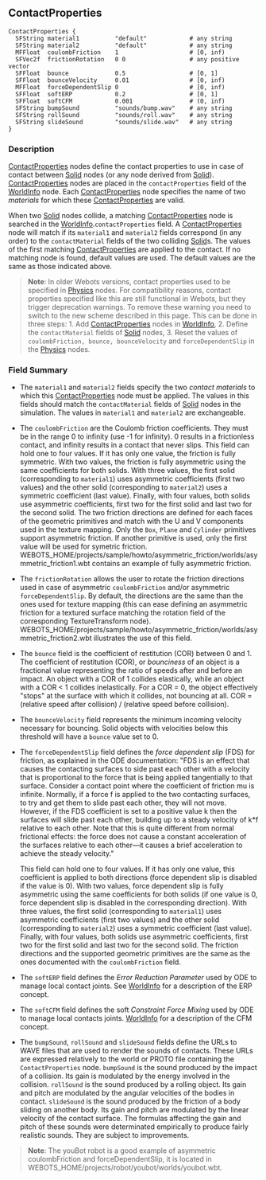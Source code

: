 ## ContactProperties

```
ContactProperties {
  SFString material1          "default"            # any string
  SFString material2          "default"            # any string
  MFFloat  coulombFriction    1                    # [0, inf)
  SFVec2f  frictionRotation   0 0                  # any positive vector
  SFFloat  bounce             0.5                  # [0, 1]
  SFFloat  bounceVelocity     0.01                 # [0, inf)
  MFFloat  forceDependentSlip 0                    # [0, inf)
  SFFloat  softERP            0.2                  # [0, 1]
  SFFloat  softCFM            0.001                # (0, inf)
  SFString bumpSound          "sounds/bump.wav"    # any string
  SFString rollSound          "sounds/roll.wav"    # any string
  SFString slideSound         "sounds/slide.wav"   # any string
}
```

### Description

[ContactProperties](#contactproperties) nodes define the contact properties to use in case of contact between [Solid](solid.md) nodes (or any node derived from [Solid](solid.md)).
[ContactProperties](#contactproperties) nodes are placed in the `contactProperties` field of the [WorldInfo](worldinfo.md) node.
Each [ContactProperties](#contactproperties) node specifies the name of two *materials* for which these [ContactProperties](#contactproperties) are valid.

When two [Solid](solid.md) nodes collide, a matching [ContactProperties](#contactproperties) node is searched in the [WorldInfo](worldinfo.md).`contactProperties` field.
A [ContactProperties](#contactproperties) node will match if its `material1` and `material2` fields correspond (in any order) to the `contactMaterial` fields of the two colliding [Solid](solid.md)s.
The values of the first matching [ContactProperties](#contactproperties) are applied to the contact.
If no matching node is found, default values are used.
The default values are the same as those indicated above.

> **Note**: In older Webots versions, contact properties used to be specified in [Physics](physics.md) nodes.
For compatibility reasons, contact properties specified like this are still functional in Webots, but they trigger deprecation warnings.
To remove these warning you need to switch to the new scheme described in this page.
This can be done in three steps: 1.
Add [ContactProperties](#contactproperties) nodes in [WorldInfo](worldinfo.md), 2.
Define the `contactMaterial` fields of [Solid](solid.md) nodes, 3.
Reset the values of `coulombFriction, bounce, bounceVelocity` and `forceDependentSlip` in the [Physics](physics.md) nodes.

### Field Summary

- The `material1` and `material2` fields specify the two *contact materials* to which this [ContactProperties](#contactproperties) node must be applied.
The values in this fields should match the `contactMaterial` fields of [Solid](solid.md) nodes in the simulation.
The values in `material1` and `material2` are exchangeable.

- The `coulombFriction` are the Coulomb friction coefficients.
They must be in the range 0 to infinity (use -1 for infinity).
0 results in a frictionless contact, and infinity results in a contact that never slips.
This field can hold one to four values.
If it has only one value, the friction is fully symmetric.
With two values, the friction is fully asymmetric using the same coefficients for both solids.
With three values, the first solid (corresponding to `material1`) uses asymmetric coefficients (first two values) and the other solid (corresponding to `material2`) uses a symmetric coefficient (last value).
Finally, with four values, both solids use asymmetric coefficients, first two for the first solid and last two for the second solid.
The two friction directions are defined for each faces of the geometric primitives and match with the U and V components used in the texture mapping.
Only the `Box`, `Plane` and `Cylinder` primitives support asymmetric friction.
If another primitive is used, only the first value will be used for symetric friction.
WEBOTS\_HOME/projects/sample/howto/asymmetric\_friction/worlds/asymmetric\_friction1.wbt contains an example of fully asymmetric friction.

- The `frictionRotation` allows the user to rotate the friction directions used in case of asymmetric `coulombFriction` and/or asymmetric `forceDependentSlip`.
By default, the directions are the same than the ones used for texture mapping (this can ease defining an asymmetric friction for a textured surface matching the rotation field of the corresponding TextureTransform node).
WEBOTS\_HOME/projects/sample/howto/asymmetric\_friction/worlds/asymmetric\_friction2.wbt illustrates the use of this field.

- The `bounce` field is the coefficient of restitution (COR) between 0 and 1.
The coefficient of restitution (COR), or *bounciness* of an object is a fractional value representing the ratio of speeds after and before an impact.
An object with a COR of 1 collides elastically, while an object with a COR < 1 collides inelastically.
For a COR = 0, the object effectively "stops" at the surface with which it collides, not bouncing at all.
COR = (relative speed after collision) / (relative speed before collision).

- The `bounceVelocity` field represents the minimum incoming velocity necessary for bouncing.
Solid objects with velocities below this threshold will have a `bounce` value set to 0.

- The `forceDependentSlip` field defines the *force dependent slip* (FDS) for friction, as explained in the ODE documentation: "FDS is an effect that causes the contacting surfaces to side past each other with a velocity that is proportional to the force that is being applied tangentially to that surface.
Consider a contact point where the coefficient of friction mu is infinite.
Normally, if a force f is applied to the two contacting surfaces, to try and get them to slide past each other, they will not move.
However, if the FDS coefficient is set to a positive value k then the surfaces will slide past each other, building up to a steady velocity of k*f relative to each other.
Note that this is quite different from normal frictional effects: the force does not cause a constant acceleration of the surfaces relative to each other&mdash;it causes a brief acceleration to achieve the steady velocity."

    This field can hold one to four values. If it has only one value, this
    coefficient is applied to both directions (force dependent slip is disabled if
    the value is 0). With two values, force dependent slip is fully asymmetric using
    the same coefficients for both solids (if one value is 0, force dependent slip
    is disabled in the corresponding direction). With three values, the first solid
    (corresponding to `material1`) uses asymmetric coefficients (first two values)
    and the other solid (corresponding to `material2`) uses a symmetric coefficient
    (last value). Finally, with four values, both solids use asymmetric
    coefficients, first two for the first solid and last two for the second solid.
    The friction directions and the supported geometric primitives are the same as
    the ones documented with the `coulombFriction` field.

- The `softERP` field defines the *Error Reduction Parameter* used by ODE to manage local contact joints.
See [WorldInfo](worldinfo.md) for a description of the ERP concept.

- The `softCFM` field defines the soft *Constraint Force Mixing* used by ODE to manage local contacts joints.
[WorldInfo](worldinfo.md) for a description of the CFM concept.

- The `bumpSound`, `rollSound` and `slideSound` fields define the URLs to WAVE files that are used to render the sounds of contacts.
These URLs are expressed relatively to the world or PROTO file containing the `ContactProperties` node.
`bumpSound` is the sound produced by the impact of a collision.
Its gain is modulated by the energy involved in the collision.
`rollSound` is the sound produced by a rolling object.
Its gain and pitch are modulated by the angular velocities of the bodies in contact.
`slideSound` is the sound produced by the friction of a body sliding on another body.
Its gain and pitch are modulated by the linear velocity of the contact surface.
The formulas affecting the gain and pitch of these sounds were determinated empirically to produce fairly realistic sounds.
They are subject to improvements.

> **Note**: The youBot robot is a good example of asymmetric coulombFriction and forceDependentSlip, it is located in WEBOTS\_HOME/projects/robot/youbot/worlds/youbot.wbt.
